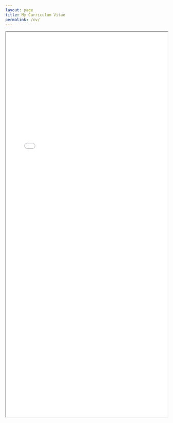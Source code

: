 ```yaml
---
layout: page
title: My Curriculum Vitae
permalink: /cv/
---
```


<iframe class="full-width-pdf" src="/assets/CV/cv_llenezet_2025.pdf" width="100%" height="1200px">
    This browser does not support PDFs. Please download the PDF to view it: <a href="/assets/CV/cv_llenezet_2025.pdf">Download PDF</a>.
</iframe>
